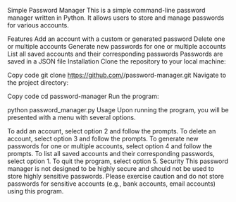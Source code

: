 Simple Password Manager
This is a simple command-line password manager written in Python. It allows users to store and manage passwords for various accounts.

Features
Add an account with a custom or generated password
Delete one or multiple accounts
Generate new passwords for one or multiple accounts
List all saved accounts and their corresponding passwords
Passwords are saved in a JSON file
Installation
Clone the repository to your local machine:

Copy code
git clone https://github.com/<username>/password-manager.git
Navigate to the project directory:

Copy code
cd password-manager
Run the program:

python password_manager.py
Usage
Upon running the program, you will be presented with a menu with several options.

To add an account, select option 2 and follow the prompts.
To delete an account, select option 3 and follow the prompts.
To generate new passwords for one or multiple accounts, select option 4 and follow the prompts.
To list all saved accounts and their corresponding passwords, select option 1.
To quit the program, select option 5.
Security
This password manager is not designed to be highly secure and should not be used to store highly sensitive passwords. Please exercise caution and do not store passwords for sensitive accounts (e.g., bank accounts, email accounts) using this program.
